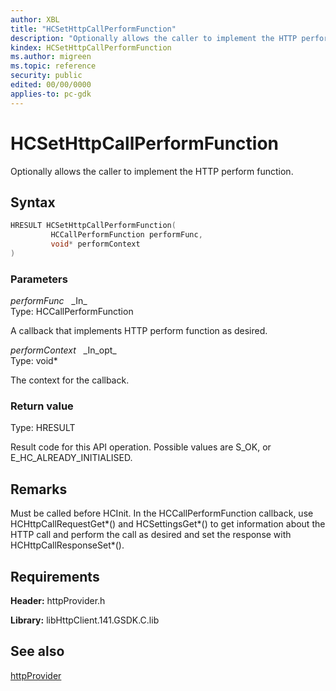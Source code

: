 ```yaml
---
author: XBL
title: "HCSetHttpCallPerformFunction"
description: "Optionally allows the caller to implement the HTTP perform function."
kindex: HCSetHttpCallPerformFunction
ms.author: migreen
ms.topic: reference
security: public
edited: 00/00/0000
applies-to: pc-gdk
---
```


# HCSetHttpCallPerformFunction  

Optionally allows the caller to implement the HTTP perform function.  

## Syntax  
  
```cpp
HRESULT HCSetHttpCallPerformFunction(  
         HCCallPerformFunction performFunc,  
         void* performContext  
)  
```  
  
### Parameters  
  
*performFunc* &nbsp;&nbsp;\_In\_  
Type: HCCallPerformFunction  
  
A callback that implements HTTP perform function as desired.  
  
*performContext* &nbsp;&nbsp;\_In\_opt\_  
Type: void*  
  
The context for the callback.  
  
  
### Return value  
Type: HRESULT
  
Result code for this API operation. Possible values are S_OK, or E_HC_ALREADY_INITIALISED.
  
## Remarks  
  
Must be called before HCInit. In the HCCallPerformFunction callback, use HCHttpCallRequestGet*() and HCSettingsGet*() to get information about the HTTP call and perform the call as desired and set the response with HCHttpCallResponseSet*().
  
## Requirements  
  
**Header:** httpProvider.h
  
**Library:** libHttpClient.141.GSDK.C.lib
  
## See also  
[httpProvider](../httpprovider_members.md)  
  
  
